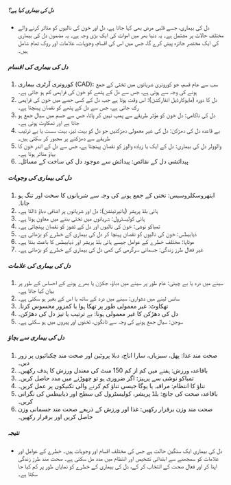 ##### دل کی بیماری کیا ہے؟
* دل کی بیماری، جسے قلبی مرض بھی کہا جاتا ہے، دل اور خون کی نالیوں کو متاثر کرنے والے مختلف حالات پر مشتمل ہے۔ یہ دنیا بھر میں اموات کی ایک بڑی وجہ ہے۔ یہ مضمون دل کی بیماری کی ایک مختصر جائزہ پیش کرے گا، جس میں اس کی اقسام، وجوہات، علامات اور روک تھام شامل ہیں۔

##### دل کی بیماری کی اقسام
1. کورونری آرٹری بیماری (CAD): سب سے عام قسم، جو کورونری شریانوں میں تختی کے جمع ہونے کی وجہ سے ہوتی ہے، جس سے دل کے پٹھے کو خون کی فراہمی کم ہو جاتی ہے۔
2. دل کا دورہ (مایوکارڈیل انفارکشن): اس وقت ہوتا ہے جب دل کے کسی حصے میں خون کی فراہمی رک جاتی ہے، جس سے دل کے پٹھے کو نقصان پہنچتا ہے۔
3. دل کی ناکامی: دل خون کو مؤثر طریقے سے پمپ نہیں کر پاتا، جس سے جسم میں سیال جمع ہو جاتا ہے اور تھکاوٹ ہوتی ہے۔
4. بے قاعدہ دل کی دھڑکن: دل کی غیر معمولی دھڑکنیں جو دل کو بہت تیز، بہت سست یا بے ترتیب طریقے سے دھڑکنے پر مجبور کر سکتی ہیں۔
5. والوولر دل کی بیماری: دل کے ایک یا زیادہ والوز کو نقصان پہنچتا ہے، جس سے دل کے اندر خون کا بہاؤ متاثر ہوتا ہے۔
6. پیدائشی دل کے نقائص: پیدائش سے موجود دل کی ساخت کے مسائل۔

##### دل کی بیماری کی وجوہات
1. ایتھروسکلروسیس: تختی کے جمع ہونے کی وجہ سے شریانوں کا سخت اور تنگ ہو جانا۔
2. ہائی بلڈ پریشر (ہائپرٹینشن): دل اور شریانوں پر اضافی دباؤ ڈالتا ہے۔
3. ہائی کولیسٹرول: شریانوں میں تختی بننے میں معاون ہوتا ہے۔
4. تمباکو نوشی: خون کی نالیوں اور دل کے ٹشوز کو نقصان پہنچاتی ہے۔
5. ذیابیطس: خون کی نالیوں کو نقصان پہنچا کر دل کی بیماری کے خطرے کو بڑھاتی ہے۔
6. موٹاپا: مختلف خطرے کے عوامل جیسے ہائی بلڈ پریشر اور ذیابیطس کا باعث بنتا ہے۔
7. غیر فعال طرز زندگی: جسمانی سرگرمی کی کمی دل کی بیماری کے خطرے کو بڑھاتی ہے۔

##### دل کی بیماری کی علامات
1. سینے میں درد یا بے چینی: عام طور پر سینے میں دباؤ، جکڑن یا بھرے ہونے کے احساس کے طور پر بیان کیا جاتا ہے۔
2. سانس لینے میں دشواری: سینے میں درد کے ساتھ یا اس کے بغیر ہو سکتی ہے۔
3. تھکاوٹ: غیر معمولی طور پر تھکا ہوا یا کمزور محسوس کرنا۔
4. دل کی دھڑکن کا غیر معمولی ہونا: بے ترتیب یا تیز دل کی دھڑکن۔
5. سوجن: سیال جمع ہونے کی وجہ سے ٹانگوں، ٹخنوں اور پیروں میں ہو سکتی ہے۔

##### دل کی بیماری سے بچاؤ
1. صحت مند غذا: پھل، سبزیاں، سارا اناج، دبلا پروٹین اور صحت مند چکنائیوں پر زور دیں۔
2. باقاعدہ ورزش: ہفتے میں کم از کم 150 منٹ کی معتدل ورزش کا ہدف رکھیں۔
3. تمباکو نوشی سے پرہیز: اگر ضروری ہو تو چھوڑنے میں مدد حاصل کریں۔
4. تناؤ کا انتظام: مراقبہ یا یوگا جیسی تناؤ کم کرنے والی تکنیکوں پر عمل کریں۔
5. باقاعدہ صحت کی جانچ: بلڈ پریشر، کولیسٹرول کی سطح اور ذیابیطس کی نگرانی کریں۔
6. صحت مند وزن برقرار رکھیں: غذا اور ورزش کے ذریعے صحت مند جسمانی وزن حاصل کریں اور برقرار رکھیں۔

##### نتیجہ
* دل کی بیماری ایک سنگین حالت ہے جس کی مختلف اقسام اور وجوہات ہیں۔ خطرے کے عوامل اور علامات کو سمجھنے سے ابتدائی تشخیص اور انتظام میں مدد مل سکتی ہے۔ صحت مند طرز زندگی اپنا کر اور فعال صحت کے انتخاب کر کے، دل کی بیماری کے خطرے کو نمایاں طور پر کم کیا جا سکتا ہے۔